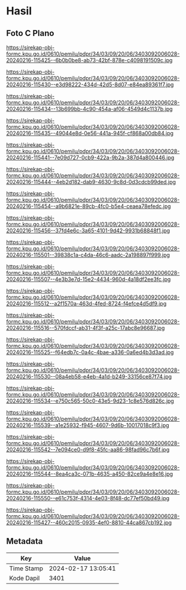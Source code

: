 # Hasil

## Foto C Plano

https://sirekap-obj-formc.kpu.go.id/0610/pemilu/pdpr/34/03/09/20/06/3403092006028-20240216-115425--6b0b0be8-ab73-42bf-878e-c4098191509c.jpg

https://sirekap-obj-formc.kpu.go.id/0610/pemilu/pdpr/34/03/09/20/06/3403092006028-20240216-115430--e3d98222-434d-42d5-8d07-e84ea89361f7.jpg

https://sirekap-obj-formc.kpu.go.id/0610/pemilu/pdpr/34/03/09/20/06/3403092006028-20240216-115434--13b699bb-4c90-454a-af06-4549d4c1137b.jpg

https://sirekap-obj-formc.kpu.go.id/0610/pemilu/pdpr/34/03/09/20/06/3403092006028-20240216-115435--49044e8d-0e56-441a-945f-cf868a00db84.jpg

https://sirekap-obj-formc.kpu.go.id/0610/pemilu/pdpr/34/03/09/20/06/3403092006028-20240216-115441--7e09d727-0cb9-422a-9b2a-387d4a800446.jpg

https://sirekap-obj-formc.kpu.go.id/0610/pemilu/pdpr/34/03/09/20/06/3403092006028-20240216-115444--4eb2d182-dab9-4630-9c8d-0d3cdcb99ded.jpg

https://sirekap-obj-formc.kpu.go.id/0610/pemilu/pdpr/34/03/09/20/06/3403092006028-20240216-115454--a9b6821e-89cb-4fc0-b5e4-ceaea78efedc.jpg

https://sirekap-obj-formc.kpu.go.id/0610/pemilu/pdpr/34/03/09/20/06/3403092006028-20240216-115456--37fd4e6c-3a65-4101-9d42-9931b68848f1.jpg

https://sirekap-obj-formc.kpu.go.id/0610/pemilu/pdpr/34/03/09/20/06/3403092006028-20240216-115501--39838c1a-c4da-46c6-aadc-2a198897f999.jpg

https://sirekap-obj-formc.kpu.go.id/0610/pemilu/pdpr/34/03/09/20/06/3403092006028-20240216-115507--4e3b3e7d-15e2-4434-960d-4a18df2ee3fc.jpg

https://sirekap-obj-formc.kpu.go.id/0610/pemilu/pdpr/34/03/09/20/06/3403092006028-20240216-115512--a2f1570a-463d-4fed-8724-f4efce4d5df9.jpg

https://sirekap-obj-formc.kpu.go.id/0610/pemilu/pdpr/34/03/09/20/06/3403092006028-20240216-115516--570fdccf-ab31-4f3f-a25c-17abc8e96687.jpg

https://sirekap-obj-formc.kpu.go.id/0610/pemilu/pdpr/34/03/09/20/06/3403092006028-20240216-115525--f64edb7c-0a4c-4bae-a336-0a6ed4b3d3ad.jpg

https://sirekap-obj-formc.kpu.go.id/0610/pemilu/pdpr/34/03/09/20/06/3403092006028-20240216-115530--08a4eb58-e4eb-4a1d-b249-33156ce87f74.jpg

https://sirekap-obj-formc.kpu.go.id/0610/pemilu/pdpr/34/03/09/20/06/3403092006028-20240216-115534--e750c565-50c0-43e5-9d23-1c8e576d826c.jpg

https://sirekap-obj-formc.kpu.go.id/0610/pemilu/pdpr/34/03/09/20/06/3403092006028-20240216-115539--a1e25932-f945-4607-9d6b-10017018c9f3.jpg

https://sirekap-obj-formc.kpu.go.id/0610/pemilu/pdpr/34/03/09/20/06/3403092006028-20240216-115542--7e094ce0-d9f8-45fc-aa86-98fad96c7b6f.jpg

https://sirekap-obj-formc.kpu.go.id/0610/pemilu/pdpr/34/03/09/20/06/3403092006028-20240216-115544--8ea4ca3c-071b-4635-a450-82ce9a4e8e16.jpg

https://sirekap-obj-formc.kpu.go.id/0610/pemilu/pdpr/34/03/09/20/06/3403092006028-20240216-115550--e61c753f-4314-4e03-8f48-dc77ef50bd49.jpg

https://sirekap-obj-formc.kpu.go.id/0610/pemilu/pdpr/34/03/09/20/06/3403092006028-20240216-115427--460c2015-0935-4ef0-8810-44ca867cb192.jpg


## Metadata

| Key        | Value               |
| ---------- | ------------------- |
| Time Stamp | 2024-02-17 13:05:41 |
| Kode Dapil | 3401                |



